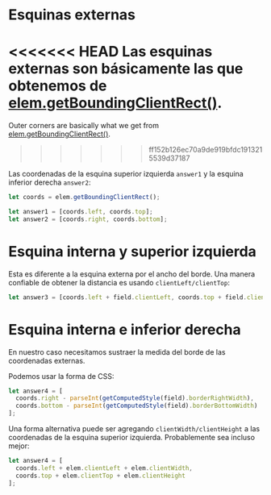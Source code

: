 # Esquinas externas

<<<<<<< HEAD
Las esquinas externas son básicamente las que obtenemos de [elem.getBoundingClientRect()](https://developer.mozilla.org/es/docs/Web/API/Element/element.getBoundingClientRect).
=======
Outer corners are basically what we get from [elem.getBoundingClientRect()](https://developer.mozilla.org/en-US/docs/DOM/element.getBoundingClientRect).
>>>>>>> ff152b126ec70a9de919bfdc1913215539d37187

Las coordenadas de la esquina superior izquierda `answer1` y la esquina inferior derecha `answer2`:

```js
let coords = elem.getBoundingClientRect();

let answer1 = [coords.left, coords.top];
let answer2 = [coords.right, coords.bottom];
```

# Esquina interna y superior izquierda

Esta es diferente a la esquina externa por el ancho del borde. Una manera confiable de obtener la distancia es usando `clientLeft/clientTop`:

```js
let answer3 = [coords.left + field.clientLeft, coords.top + field.clientTop];
```

# Esquina interna e inferior derecha

En nuestro caso necesitamos sustraer la medida del borde de las coordenadas externas.

Podemos usar la forma de CSS:

```js
let answer4 = [
  coords.right - parseInt(getComputedStyle(field).borderRightWidth),
  coords.bottom - parseInt(getComputedStyle(field).borderBottomWidth)
];
```

Una forma alternativa puede ser agregando `clientWidth/clientHeight` a las coordenadas de la esquina superior izquierda. Probablemente sea incluso mejor:

```js
let answer4 = [
  coords.left + elem.clientLeft + elem.clientWidth,
  coords.top + elem.clientTop + elem.clientHeight
];
```
